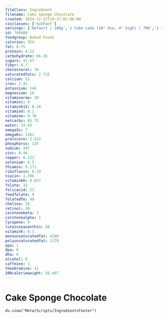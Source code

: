```yaml
---
fileClass: Ingredient
filename: Cake Sponge Chocolate
created: 2024-12-21T19:27:02-06:00
cssclasses: ['nutFact']
servings: ['Default | 100g','1 tube cake (10" dia, 4" high) | 790','1 tube cake (8-1/2" dia, 3-1/2" high) | 524','1 piece (1/12 of 10" dia) | 66','1 cubic inch | 4']
id: 784808
foodgroup: Baked Foods
calories: 354
fat: 8.75
protein: 4.12
carbohydrate: 66.45
sugars: 47.67
fiber: 0.7
cholesterol: 70
saturatedfats: 2.715
calcium: 51
iron: 2.42
potassium: 144
magnesium: 16
vitaminarae: 30
vitaminc: 0
vitaminb12: 0.16
vitamind: 0.1
vitamine: 0.78
netcarbs: 65.75
water: 19.43
omega3s: 7
omega6s: 1101
pralscore: 2.522
phosphorus: 125
sodium: 497
zinc: 0.46
copper: 0.121
selenium: 6.5
thiamin: 0.171
riboflavin: 0.19
niacin: 1.366
vitaminb6: 0.037
folate: 32
folicacid: 23
foodfolate: 9
folatedfe: 49
choline: 28
retinol: 30
carotenebeta: 3
carotenealpha: 1
lycopene: 0
luteinzeaxanthin: 58
vitamink: 0.1
monounsaturatedfat: 4186
polyunsaturatedfat: 1179
epa: 1
dpa: 0
dha: 6
alcohol: 0
caffeine: 1
theobromine: 31
200calorieweight: 56.497
---
```


# Cake Sponge Chocolate

```dataviewjs
dv.view("Meta/Scripts/IngredientsFooter")
```